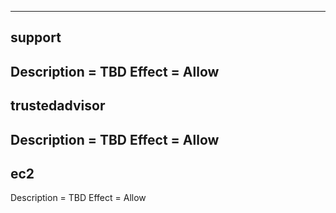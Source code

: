 --------------------------
## support
Description = TBD
Effect = Allow
--------------------------
## trustedadvisor
Description = TBD
Effect = Allow
--------------------------
## ec2
Description = TBD
Effect = Allow
